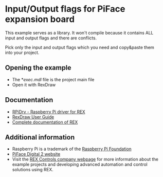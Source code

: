 Input/Output flags for PiFace expansion board
=============================================

This example serves as a library. It won't compile because it contains ALL input and output 
flags and there are conflicts.

Pick only the input and output flags which you need and copy&paste them into your project.

## Opening the example ##
- The **exec.mdl* file is the project main file
- Open it with RexDraw

## Documentation ##

- [RPiDrv - Raspberry Pi driver for REX](https://www.rexcontrols.com/media/2.50.5/doc/ENGLISH/MANUALS/RPiDrv/RPiDrv_ENG.html)
- [RexDraw User Guide](https://www.rexcontrols.com/media/2.50.5/doc/ENGLISH/MANUALS/RexDraw/RexDraw_ENG.html)
- [Complete documentation of REX](http://www.rexcontrols.com/documentation-and-support)

## Additional information ##

- Raspberry Pi is a trademark of the [Raspberry Pi Foundation](http://www.raspberrypi.org)
- [PiFace Digital 2 website](http://www.piface.org.uk/products/piface_digital_2/)
- Visit the [REX Controls company webpage](http://www.rexcontrols.com) 
for more information about the example projects and developing advanced 
automation and control solutions using REX.